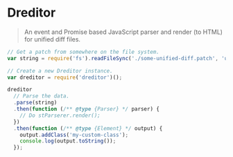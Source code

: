 # Dreditor

> An event and Promise based JavaScript parser and render (to HTML) for unified diff files.

```js
// Get a patch from somewhere on the file system.
var string = require('fs').readFileSync('./some-unified-diff.patch', 'utf8');

// Create a new Dreditor instance.
var dreditor = require('dreditor')();

dreditor
  // Parse the data.
  .parse(string)
  .then(function (/** @type {Parser} */ parser) {
    // Do stParserer.render();
  })
  .then(function (/** @type {Element} */ output) {
    output.addClass('my-custom-class');
    console.log(output.toString());
  });
```
